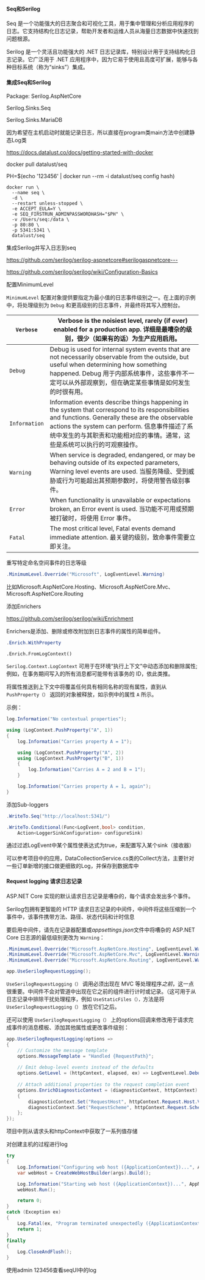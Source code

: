 #### Seq和Serilog

Seq 是一个功能强大的日志聚合和可视化工具，用于集中管理和分析应用程序的日志。它支持结构化日志记录，帮助开发者和运维人员从海量日志数据中快速找到问题根源。

Serilog 是一个灵活且功能强大的 .NET 日志记录库，特别设计用于支持结构化日志记录。它广泛用于 .NET 应用程序中，因为它易于使用且高度可扩展，能够与各种目标系统（称为“sinks”）集成。



#### 集成Seq和Serilog

Package:
Serilog.AspNetCore

Serilog.Sinks.Seq

Serilog.Sinks.MariaDB



因为希望在主机启动时就能记录日志，所以直接在program类main方法中创建静态Log类

https://docs.datalust.co/docs/getting-started-with-docker

docker pull datalust/seq

PH=$(echo '123456' | docker run --rm -i datalust/seq config hash)

```shell
docker run \
  --name seq \
  -d \
  --restart unless-stopped \
  -e ACCEPT_EULA=Y \
  -e SEQ_FIRSTRUN_ADMINPASSWORDHASH="$PH" \
  -v /Users/seq:/data \
  -p 80:80 \
  -p 5341:5341 \
  datalust/seq
```



集成Serilog并写入日志到seq

https://github.com/serilog/serilog-aspnetcore#serilogaspnetcore---

https://github.com/serilog/serilog/wiki/Configuration-Basics



配置MinimumLevel

`MinimumLevel` 配置对象提供要指定为最小值的日志事件级别之一。在上面的示例中，将处理级别为 `Debug` 和更高级别的日志事件，并最终将其写入控制台。

| `Verbose`     | Verbose is the noisiest level, rarely (if ever) enabled for a production app. 详细是最嘈杂的级别，很少（如果有的话）为生产应用启用。 |
| ------------- | ------------------------------------------------------------ |
| `Debug`       | Debug is used for internal system events that are not necessarily observable from the outside, but useful when determining how something happened. Debug 用于内部系统事件，这些事件不一定可以从外部观察到，但在确定某些事情是如何发生的时很有用。 |
| `Information` | Information events describe things happening in the system that correspond to its responsibilities and functions. Generally these are the observable actions the system can perform. 信息事件描述了系统中发生的与其职责和功能相对应的事情。通常，这些是系统可以执行的可观察操作。 |
| `Warning`     | When service is degraded, endangered, or may be behaving outside of its expected parameters, Warning level events are used. 当服务降级、受到威胁或行为可能超出其预期参数时，将使用警告级别事件。 |
| `Error`       | When functionality is unavailable or expectations broken, an Error event is used. 当功能不可用或预期被打破时，将使用 Error 事件。 |
| `Fatal`       | The most critical level, Fatal events demand immediate attention. 最关键的级别，致命事件需要立即关注。 |



重写特定命名空间事件的日志等级

```c#
.MinimumLevel.Override("Microsoft", LogEventLevel.Warning)
```

比如Microsoft.AspNetCore.Hosting、Microsoft.AspNetCore.Mvc、Microsoft.AspNetCore.Routing



添加Enrichers

https://github.com/serilog/serilog/wiki/Enrichment

Enrichers是添加、删除或修改附加到日志事件的属性的简单组件。

```c#
.Enrich.WithProperty
```

```
.Enrich.FromLogContext()
```

`Serilog.Context.LogContext` 可用于在环境“执行上下文”中动态添加和删除属性;例如，在事务期间写入的所有消息都可能带有该事务的 ID，依此类推。

将属性推送到上下文中将覆盖任何具有相同名称的现有属性，直到从 `PushProperty（）` 返回的对象被释放，如示例中的属性 `A` 所示。

示例：

```c#
log.Information("No contextual properties");

using (LogContext.PushProperty("A", 1))
{
    log.Information("Carries property A = 1");

    using (LogContext.PushProperty("A", 2))
    using (LogContext.PushProperty("B", 1))
    {
        log.Information("Carries A = 2 and B = 1");
    }

    log.Information("Carries property A = 1, again");
}
```



添加Sub-loggers

```c#
.WriteTo.Seq("http://localhost:5341/")
```

```c#
.WriteTo.Conditional(Func<LogEvent,bool> condition, 
    Action<LoggerSinkConfiguration> configureSink)
```

通过过滤LogEvent中某个属性使表达式为true，来配置写入某个sink（接收器）

可以参考项目中的应用，DataCollectionService.cs类的Collect方法，主要针对一些订单新增的接口做更细致的Log，并保存到数据库中



#### Request logging 请求日志记录

ASP.NET Core 实现的默认请求日志记录是嘈杂的，每个请求会发出多个事件。

Serilog包拥有更智能的 HTTP 请求日志记录的中间件，中间件将这些压缩到一个事件中，该事件携带方法、路径、状态代码和计时信息

要启用中间件，请先在记录器配置或*appsettings.json*文件中将嘈杂的 ASP.NET Core 日志源的最低级别更改为 `Warning`：

```c#
.MinimumLevel.Override("Microsoft.AspNetCore.Hosting", LogEventLevel.Warning)
.MinimumLevel.Override("Microsoft.AspNetCore.Mvc", LogEventLevel.Warning)
.MinimumLevel.Override("Microsoft.AspNetCore.Routing", LogEventLevel.Warning)
```

```c#
app.UseSerilogRequestLogging();
```

`UseSerilogRequestLogging（）` 调用必须出现在 MVC 等处理程序*之前*，这一点很重要。中间件不会对管道中出现在它之前的组件进行计时或记录。（这可用于从日志记录中排除干扰处理程序，例如 `UseStaticFiles（），`方法是将 `UseSerilogRequestLogging（）` 放在它们之后。



还可以使用 `UseSerilogRequestLogging（）` 上的options回调来修改用于请求完成事件的消息模板、添加其他属性或更改事件级别：

```c#
app.UseSerilogRequestLogging(options =>
{
    // Customize the message template
    options.MessageTemplate = "Handled {RequestPath}";
    
    // Emit debug-level events instead of the defaults
    options.GetLevel = (httpContext, elapsed, ex) => LogEventLevel.Debug;
    
    // Attach additional properties to the request completion event
    options.EnrichDiagnosticContext = (diagnosticContext, httpContext) =>
    {
        diagnosticContext.Set("RequestHost", httpContext.Request.Host.Value);
        diagnosticContext.Set("RequestScheme", httpContext.Request.Scheme);
    };
});
```

项目中则从请求头和httpContext中获取了一系列值存储



对创建主机的过程进行log

```c#
try
{
    Log.Information("Configuring web host ({ApplicationContext})...", AppName);
    var webHost = CreateWebHostBuilder(args).Build();

    Log.Information("Starting web host ({ApplicationContext})...", AppName);
    webHost.Run();

    return 0;
}
catch (Exception ex)
{
    Log.Fatal(ex, "Program terminated unexpectedly ({ApplicationContext})!", AppName);
    return 1;
}
finally
{
    Log.CloseAndFlush();
}
```



使用admin 123456查看seqUI中的log

